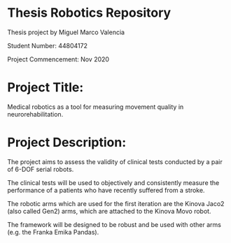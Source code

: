 # Thesis Robotics Repository
Thesis project by Miguel Marco Valencia

Student Number: 44804172

Project Commencement: Nov 2020

# Project Title:
Medical robotics as a tool for measuring movement quality in neurorehabilitation.
# Project Description:
The project aims to assess the validity of clinical tests conducted by a pair of 6-DOF serial robots.

The clinical tests will be used to objectively and consistently measure the performance of a patients who have recently suffered from a stroke.

The robotic arms which are used for the first iteration are the Kinova Jaco2 (also called Gen2) arms, which are attached to the Kinova Movo robot.

The framework will be designed to be robust and be used with other arms (e.g. the Franka Emika Pandas).
